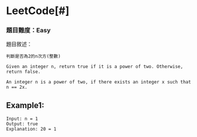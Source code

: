 # LeetCode[#] 
### 題目難度：Easy
題目敘述：
```
判斷是否為2的n次方(整數)

Given an integer n, return true if it is a power of two. Otherwise, return false.

An integer n is a power of two, if there exists an integer x such that n == 2x.
```
## Example1:
```
Input: n = 1
Output: true
Explanation: 20 = 1
```